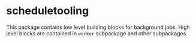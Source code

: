 # scheduletooling

This package contains low level building blocks for background jobs.
High level blocks are contained in `worker` subpackage and other subpackages.
